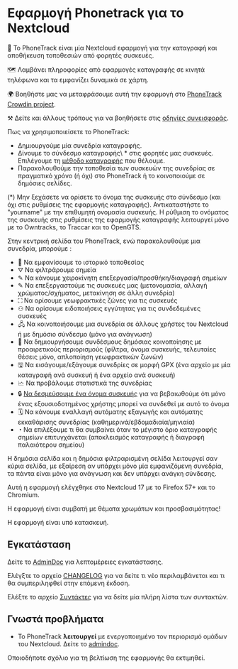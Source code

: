 # Εφαρμογή Phonetrack για το Nextcloud

📱 Το PhoneTrack είναι μία Nextcloud εφαρμογή για την καταγραφή και αποθήκευση τοποθεσιών από φορητές συσκευές.

🗺 Λαμβάνει πληροφορίες από εφαρμογές καταγραφής σε κινητά τηλέφωνα και τα εμφανίζει δυναμικά σε χάρτη.

🌍 Βοηθήστε μας να μεταφράσουμε αυτή την εφαρμογή στο [PhoneTrack Crowdin project](https://crowdin.com/project/phonetrack).

⚒ Δείτε και άλλους τρόπους για να βοηθήσετε στις [οδηγίες συνεισφοράς](https://gitlab.com/eneiluj/phonetrack-oc/blob/master/CONTRIBUTING.md).

Πως να χρησιμοποιείσετε το PhoneTrack:

* Δημιουργούμε μία συνεδρία καταγραφής.
* Δίνουμε το σύνδεσμο καταγραφής\ * στις φορητές μας συσκευές. Επιλέγουμε τη [μέθοδο καταγραφής](https://gitlab.com/eneiluj/phonetrack-oc/wikis/userdoc#logging-methods) που θέλουμε.
* Παρακολουθούμε την τοποθεσία των συσκευών της συνεδρίας σε πραγματικό χρόνο (ή όχι) στο PhoneTrack ή το κοινοποιούμε σε δημόσιες σελίδες.

(\*) Μην ξεχάσετε να ορίσετε το όνομα της συσκευής στο σύνδεσμο (και όχι στις ρυθμίσεις της εφαρμογής καταγραφής). Αντικαταστήστε το "yourname" με την επιθυμητή ονομασία συσκευής. Η ρύθμιση το ονόματος της συσκευής στις ρυθμίσεις της εφαρμογής καταγραφής λειτουργεί μόνο με το Owntracks, το Traccar και το OpenGTS.

Στην κεντρική σελίδα του PhoneTrack, ενώ παρακολουθούμε μια συνεδρία, μπορούμε :

* 📍 Να εμφανίσουμε το ιστορικό τοποθεσίας
* ⛛ Να φιλτράρουμε σημεία
* ✎ Να κάνουμε χειροκίνητη επεξεργασία/προσθήκη/διαγραφή σημείων
* ✎ Να επεξεργαστούμε τις συσκευές μας (μετονομασία, αλλαγή χρώματος/σχήματος, μετακίνηση σε άλλη συνεδρία)
* ⛶ Να ορίσουμε γεωφρακτικές ζώνες για τις συσκευές
* ⚇ Να ορίσουμε ειδοποιήσεις εγγύτητας για τις συνδεδεμένες συσκευές
* 🖧 Να κοινοποιήσουμε μια συνεδρία σε άλλους χρήστες του Nextcloud ή με δημόσιο σύνδεσμο (μόνο για ανάγνωση)
* 🔗 Να δημιουργήσουμε συνδέσμους δημόσιας κοινοποίησης με προαιρετικούς περιορισμούς (φίλτρα, όνομα συσκευής, τελευταίες θέσεις μόνο, απλοποίηση γεωφρακτικών ζωνών)
* 🖫 Να εισάγουμε/εξάγουμε συνεδρίες σε μορφή GPX (ένα αρχείο με μία καταγραφή ανά συσκευή ή ένα αρχείο ανά συσκευή)
* 🗠 Να προβάλουμε στατιστικά της συνεδρίας
* 🔒 [Να δεσμεύσουμε ένα όνομα συσκευής](https://gitlab.com/eneiluj/phonetrack-oc/wikis/userdoc#device-name-reservation) για να βεβαιωθούμε ότι μόνο ένας εξουσιοδοτημένος χρήστης μπορεί να συνδεθεί με αυτό το όνομα
* 🗓 Να κάνουμε εναλλαγή αυτόματης εξαγωγής και αυτόματης εκκαθάρισης συνεδρίας (καθημερινά/εβδομαδιαία/μηνιαία)
* ◔ Να επιλέξουμε τι θα συμβαίνει όταν το μέγιστο όριο καταγραφής σημείων επιτυγχάνεται (αποκλεισμός καταγραφής ή διαγραφή παλαιότερου σημείου)

Η δημόσια σελίδα και η δημόσια φιλτραρισμένη σελίδα λειτουργεί σαν κύρια σελίδα, με εξαίρεση αν υπάρχει μόνο μία εμφανιζόμενη συνεδρία, τα πάντα είναι μόνο για ανάγνωση και δεν υπάρχει ανάγκη σύνδεσης.

Αυτή η εφαρμογή ελέγχθηκε στο Nextcloud 17 με το Firefox 57+ και το Chromium.

Η εφαρμογή είναι συμβατή με θέματα χρωμάτων και προσβασιμότητας!

Η εφαρμογή είναι υπό κατασκευή.

## Εγκατάσταση

Δείτε το [AdminDoc](https://gitlab.com/eneiluj/phonetrack-oc/wikis/admindoc) για λεπτομέρειες εγκατάστασης.

Ελέγξτε το αρχείο [CHANGELOG](https://gitlab.com/eneiluj/phonetrack-oc/blob/master/CHANGELOG.md#change-log) για να δείτε τι νέο περιλαμβάνεται και τι θα συμπεριληφθεί στην επόμενη έκδοση.

Ελέξτε το αρχείο [Συντάκτες](https://gitlab.com/eneiluj/phonetrack-oc/blob/master/AUTHORS.md#authors) για να δείτε μία πλήρη λίστα των συντακτών.

## Γνωστά προβλήματα

* Το PhoneTrack **λειτουργεί** με ενεργοποιημένο τον περιορισμό ομάδων του Nextcloud. Δείτε το [admindoc](https://gitlab.com/eneiluj/phonetrack-oc/wikis/admindoc#issue-with-phonetrack-restricted-to-some-groups-in-nextcloud).

Οποιοδήποτε σχόλιο για τη βελτίωση της εφαρμογής θα εκτιμηθεί.
